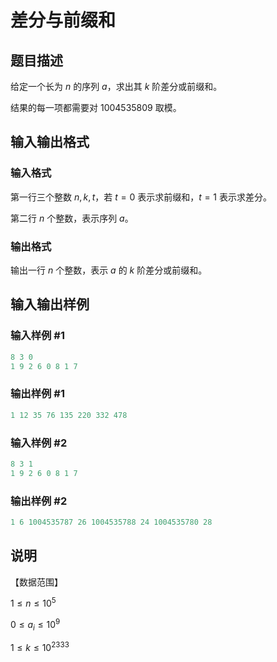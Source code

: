 # 差分与前缀和

## 题目描述

给定一个长为 $n$ 的序列 $a$，求出其 $k$ 阶差分或前缀和。

结果的每一项都需要对 $1004535809$ 取模。

## 输入输出格式

### 输入格式

第一行三个整数 $n,k,t$，若 $t=0$ 表示求前缀和，$t=1$ 表示求差分。

第二行 $n$ 个整数，表示序列 $a$。

### 输出格式

输出一行 $n$ 个整数，表示 $a$ 的 $k$ 阶差分或前缀和。

## 输入输出样例

### 输入样例 #1

```cpp
8 3 0
1 9 2 6 0 8 1 7
```


### 输出样例 #1

```cpp
1 12 35 76 135 220 332 478 
```


### 输入样例 #2

```cpp
8 3 1
1 9 2 6 0 8 1 7
```


### 输出样例 #2

```cpp
1 6 1004535787 26 1004535788 24 1004535780 28
```


## 说明

【数据范围】

$1 \le n \le 10^5$

$0 \le a_i \le 10^9$

$1\le k \le 10^{2333}$

